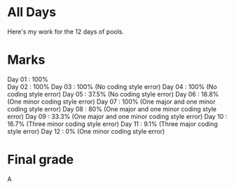# All Days

Here's my work for the 12 days of pools.

# Marks

Day 01 : 100%<br />
Day 02 : 100%
Day 03 : 100% (No coding style error)
Day 04 : 100% (No coding style error)
Day 05 : 37.5% (No coding style error)
Day 06 : 18.8% (One minor coding style error)
Day 07 : 100% (One major and one minor coding style error)
Day 08 : 80% (One major and one minor coding style error)
Day 09 : 33.3% (One major and one minor coding style error)
Day 10 : 16.7% (Three minor coding style error)
Day 11 : 9.1% (Three major coding style error)
Day 12 : 0% (One minor coding style error)

# Final grade
A
